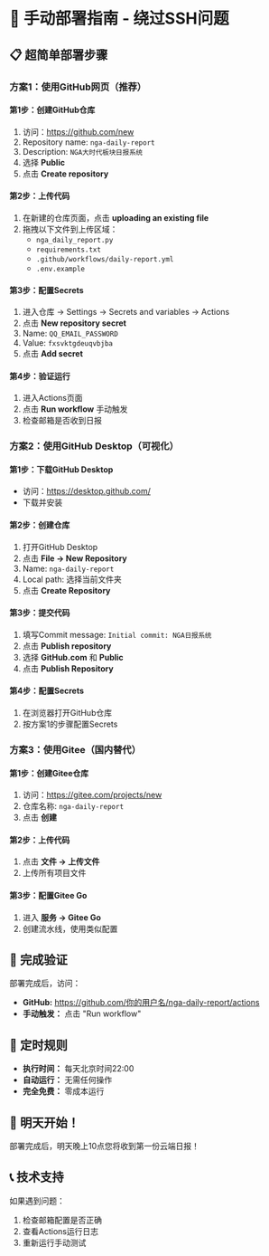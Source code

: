 # 🎯 手动部署指南 - 绕过SSH问题

## 📋 超简单部署步骤

### **方案1：使用GitHub网页（推荐）**

#### **第1步：创建GitHub仓库**
1. 访问：https://github.com/new
2. Repository name: `nga-daily-report`
3. Description: `NGA大时代板块日报系统`
4. 选择 **Public**
5. 点击 **Create repository**

#### **第2步：上传代码**
1. 在新建的仓库页面，点击 **uploading an existing file**
2. 拖拽以下文件到上传区域：
   - `nga_daily_report.py`
   - `requirements.txt`
   - `.github/workflows/daily-report.yml`
   - `.env.example`

#### **第3步：配置Secrets**
1. 进入仓库 → Settings → Secrets and variables → Actions
2. 点击 **New repository secret**
3. Name: `QQ_EMAIL_PASSWORD`
4. Value: `fxsvktgdeuqvbjba`
5. 点击 **Add secret**

#### **第4步：验证运行**
1. 进入Actions页面
2. 点击 **Run workflow** 手动触发
3. 检查邮箱是否收到日报

### **方案2：使用GitHub Desktop（可视化）**

#### **第1步：下载GitHub Desktop**
- 访问：https://desktop.github.com/
- 下载并安装

#### **第2步：创建仓库**
1. 打开GitHub Desktop
2. 点击 **File → New Repository**
3. Name: `nga-daily-report`
4. Local path: 选择当前文件夹
5. 点击 **Create Repository**

#### **第3步：提交代码**
1. 填写Commit message: `Initial commit: NGA日报系统`
2. 点击 **Publish repository**
3. 选择 **GitHub.com** 和 **Public**
4. 点击 **Publish Repository**

#### **第4步：配置Secrets**
1. 在浏览器打开GitHub仓库
2. 按方案1的步骤配置Secrets

### **方案3：使用Gitee（国内替代）**

#### **第1步：创建Gitee仓库**
1. 访问：https://gitee.com/projects/new
2. 仓库名称: `nga-daily-report`
3. 点击 **创建**

#### **第2步：上传代码**
1. 点击 **文件 → 上传文件**
2. 上传所有项目文件

#### **第3步：配置Gitee Go**
1. 进入 **服务 → Gitee Go**
2. 创建流水线，使用类似配置

## 🎯 完成验证

部署完成后，访问：
- **GitHub:** https://github.com/你的用户名/nga-daily-report/actions
- **手动触发：** 点击 "Run workflow"

## 📅 定时规则
- **执行时间：** 每天北京时间22:00
- **自动运行：** 无需任何操作
- **完全免费：** 零成本运行

## 🎊 明天开始！
部署完成后，明天晚上10点您将收到第一份云端日报！

## 📞 技术支持
如果遇到问题：
1. 检查邮箱配置是否正确
2. 查看Actions运行日志
3. 重新运行手动测试